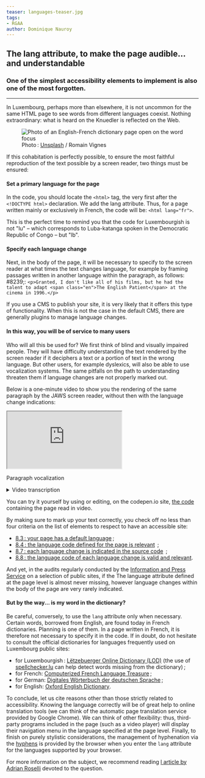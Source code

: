 ```yaml
---
teaser: languages-teaser.jpg
tags:
- RGAA
author: Dominique Nauroy
---
```

<h2>The lang attribute, to make the page audible... and understandable</h2>
<h3>One of the simplest accessibility elements to implement is also one of the most forgotten.</h3>
<hr>
<div class="intro">
    <p>In Luxembourg, perhaps more than elsewhere, it is not uncommon for the same HTML page to see words from different languages coexist. Nothing extraordinary: what is heard on the Knuedler is reflected on the Web.</p>
</div>
<figure role="group" aria-label="Photo: Unsplash / Romain Vignes" class="pic">
    <img src="../../../../content/fr/news/img/langues.jpg" alt="Photo of an English-French dictionary page open on the word focus">
    <figcaption>Photo&#8239;: <a href="https://unsplash.com/fr/photos/ywqa9IZB-dU">Unsplash</a> / Romain Vignes</figcaption>
</figure>
<p>If this cohabitation is perfectly possible, to ensure the most faithful reproduction of the text possible by a screen reader, two things must be ensured:</p>
<h4>Set a primary language for the page</h4>
<p>In the code, you should locate the <code>&lt;html&gt;</code> tag, the very first after the <code>&lt;!DOCTYPE html&gt;</code> declaration. We add the lang attribute. Thus, for a page written mainly or exclusively in French, the code will be: <code>&lt;html lang="fr"&gt;</code>.</p>
<p>This is the perfect time to remind you that the code for Luxembourgish is not "lu" – which corresponds to <span lang="lu">Luba-katanga</span> spoken in the Democratic Republic of Congo – but "lb".</p>
<h4>Specify each language change</h4>
<p>Next, in the body of the page, it will be necessary to specify to the screen reader at what times the text changes language, for example by framing passages written in another language within the paragraph, as follows: #8239;: <code>&lt;p&gt;Granted, I don't like all of his films, but he had the talent to adapt &lt;span class="en"&gt;The English Patient&lt;/span&gt; at the cinema in 1996.&lt;/p&gt;</code></p>
<p>If you use a CMS to publish your site, it is very likely that it offers this type of functionality. When this is not the case in the default CMS, there are generally <span lang="en">plugins</span> to manage language changes.</p>
<h4>In this way, you will be of service to many users</h4>
<p>Who will all this be used for? We first think of blind and visually impaired people. They will have difficulty understanding the text rendered by the screen reader if it deciphers a text or a portion of text in the wrong language. But other users, for example dyslexics, will also be able to use vocalization systems. The same pitfalls on the path to understanding threaten them if language changes are not properly marked out.</p>
<p>Below is a one-minute video to show you the rendering of the same paragraph by the JAWS screen reader, without then with the language change indications:</p>
<div class="video-parent-container">
    <div class="video-container">
        <iframe src="https://www.youtube.com/embed/6SEKfe__fyk" title="Taking language change indications into account by a screen reader" allow="accelerometer; autoplay; clipboard-write; encrypted -media; gyroscope; picture-in-picture; web-share" allowfullscreen></iframe>
    </div>
    <p class="video-desc">Paragraph vocalization</p>
</div>
<details>
    <summary>
        Video transcription
    </summary>
    <h5>Without indication of language change in the code</h5>
    <p><em>[The following text is read in a French voice]</em></p>
    <p>Anyway, says Juliette, it’s that or a joint venture. I advise him to watch out for whistleblowers. She closes Night Flight, fixes her gaze on the photo of the Twin Towers and evacuates: no, but what's going on dear? Antoine is no longer a whistleblower. Who will come and snoop on a Health Data Hub anyway? I protest: security is not a nice to have, it is a must have. She ignores it, prefers to leave singing Once there were two knights and maidens. They'd walk together. Out in the gardens. In all kinds of weather.</p>
    <h5><span lang="en">[heading level one]</span> With language change indication in the code</h5>
    <p><em>[The following text is read mainly with a French voice, but each English expression is read with an English voice]</em></p>
    <p>Anyway, said Juliette, it's that or a <span lang="en">joint venture</span>. I advise him to watch out for whistleblowers. She closes <span lang="en">Night flight</span>, fixes her gaze on the photo of the <span lang="en">Twin Towers</span> and she evacuates: no but <span lang="en ">what's going on dear?</span> Antoine is no longer <span lang="en">whistleblower</span>. Anyway, who will snoop on a <span lang="en">Health Data Hub?</span> I protest: security is not a <span lang="en">nice to have</span> span>, it's a <span lang="en">must have</span>. She ignores it, prefers to leave singing <span lang="en">Once there were two knights and maidens. They'd walk together. Out in the gardens. In all kinds of weather.</span></p>
</details>
<p>You can try it yourself by using or editing, on the codepen.io site, <a href="https://codepen.io/dnauroy/pen/vYvVPdO">the code</a> containing the page read in video.</p>

<p>By making sure to mark up your text correctly, you check off no less than four criteria on the list of elements to respect to have an accessible site: </p>
<ul>
    <li><a href="../rgaa4.1.2/criteria.html#crit-8-3">8.3&#8239;: your page has a default language</a>&#8239;; </li>
    <li><a href="../rgaa4.1.2/criteria.html#crit-8-4">8.4&#8239;: the language code defined for the page is relevant</a>&#8239; ;</li>
    <li><a href="../rgaa4.1.2/criteria.html#crit-8-7">8.7&#8239;: each language change is indicated in the source code</a>&#8239; ;</li>
    <li><a href="../rgaa4.1.2/criteria.html#crit-8-8">8.8&#8239;: the language code of each language change is valid and relevant</a>. </li>
</ul>

<p>And yet, in the audits regularly conducted by the <a href="https://sip.temporel.lu/fr.html">Information and Press Service</a> on a selection of public sites, if the The language attribute defined at the page level is almost never missing, however language changes within the body of the page are very rarely indicated.</p>

<h4>But by the way... is my word in the dictionary?</h4>

<p>Be careful, conversely, to use the <code>lang</code> attribute only when necessary. Certain words, borrowed from English, are found today in French dictionaries. Planning is one of them. In a page written in French, it is therefore not necessary to specify it in the code. If in doubt, do not hesitate to consult the official dictionaries for languages frequently used on Luxembourg public sites:</p>

<ul>
    <li>for Luxembourgish&#8239;: <a href="https://lod.lu/" lang="lb">Lëtzebuerger Online Dictionary (LOD)</a> (the use of <a href=" https://spellchecker.lu/">spellchecker.lu</a> can help detect words missing from the dictionary)&#8239;;</li>
    <li>for French: <a href="http://atilf.atilf.fr/tlfi.htm">Computerized French Language Treasure</a>&#8239;;</li>
    <li>for German: <a href="https://www.dwds.de/" lang="de">Digitales Wörterbuch der deutschen Sprache</a>&#8239;;</li >
    <li>for English: <a href="https://www.oed.com/" lang="en">Oxford English Dictionary</a>.</li>
</ul>

<p>To conclude, let us cite reasons other than those strictly related to accessibility. Knowing the language correctly will be of great help to online translation tools (we can think of the automatic page translation service provided by Google Chrome). We can think of other flexibility: thus, third-party programs included in the page (such as a video player) will display their navigation menu in the language specified at the page level. Finally, to finish on purely stylistic considerations, the management of hyphenation via the <a href="https://developer.mozilla.org/en-US/docs/Web/CSS/hyphens">hyphens</a property > is provided by the browser when you enter the <code>lang</code> attribute for the languages supported by your browser.</p>

<p>For more information on the subject, we recommend reading <a href="https://adrianroselli.com/2015/01/on-use-of-lang-attribute.html">l article by Adrian Roselli</a> devoted to the question.</p>